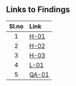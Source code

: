 ## Links to Findings 

|Sl.no|Link|
|:-:|:--|
|1|[H-01](https://github.com/Cyfrin/2023-07-beedle/issues/774)| 
|2|[H-02](https://github.com/Cyfrin/2023-07-beedle/issues/768)|
|3|[H-03](https://github.com/Cyfrin/2023-07-beedle/issues/437)| 
|4|[L-01](https://github.com/Cyfrin/2023-07-beedle/issues/779)|
|5|[QA-01](https://github.com/Cyfrin/2023-07-beedle/issues/780)|
